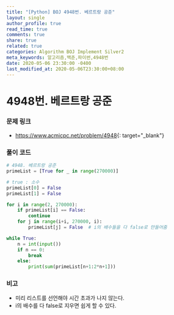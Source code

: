 ```yaml
---
title: "[Python] BOJ 4948번. 베르트랑 공준"
layout: single
author_profile: true
read_time: true
comments: true
share: true
related: true
categories: Algorithm BOJ Implement Silver2
meta_keywords: 알고리즘,백준,파이썬,4948번
date: 2020-05-06 23:30:00 -0400
last_modified_at: 2020-05-06T23:30:00+08:00
---
```


# 4948번. 베르트랑 공준

### 문제 링크

- <https://www.acmicpc.net/problem/4948>{: target="\_blank"}

### 풀이 코드

```python
# 4948. 베르트랑 공준
primeList = [True for _ in range(270000)]

# true : 소수
primeList[0] = False
primeList[1] = False

for i in range(2, 270000):
    if primeList[i] == False:
        continue
    for j in range(i+i, 270000, i):
        primeList[j] = False  # i의 배수들을 다 false로 만들어줌

while True:
    n = int(input())
    if n == 0:
        break
    else:
        print(sum(primeList[n+1:2*n+1]))
```

### 비고

- 미리 리스트를 선언해야 시간 초과가 나지 않는다.
- i의 배수를 다 false로 지우면 쉽게 할 수 있다.
